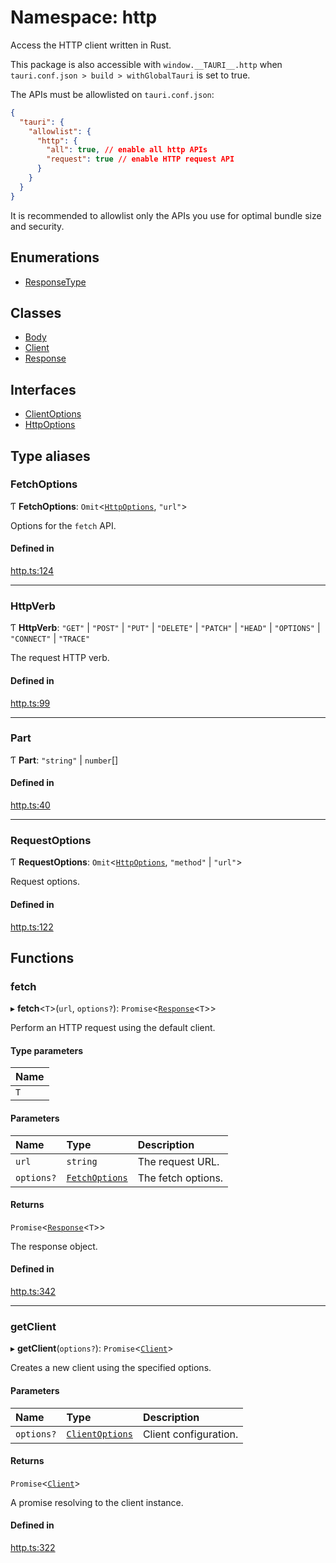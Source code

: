 # Namespace: http

Access the HTTP client written in Rust.

This package is also accessible with `window.__TAURI__.http` when `tauri.conf.json > build > withGlobalTauri` is set to true.

The APIs must be allowlisted on `tauri.conf.json`:
```json
{
  "tauri": {
    "allowlist": {
      "http": {
        "all": true, // enable all http APIs
        "request": true // enable HTTP request API
      }
    }
  }
}
```
It is recommended to allowlist only the APIs you use for optimal bundle size and security.

## Enumerations

- [ResponseType](../enums/http.ResponseType.md)

## Classes

- [Body](../classes/http.Body.md)
- [Client](../classes/http.Client.md)
- [Response](../classes/http.Response.md)

## Interfaces

- [ClientOptions](../interfaces/http.ClientOptions.md)
- [HttpOptions](../interfaces/http.HttpOptions.md)

## Type aliases

### FetchOptions

Ƭ **FetchOptions**: `Omit`<[`HttpOptions`](../interfaces/http.HttpOptions.md), ``"url"``\>

Options for the `fetch` API.

#### Defined in

[http.ts:124](https://github.com/tauri-apps/tauri/blob/25bcf2b/tooling/api/src/http.ts#L124)

___

### HttpVerb

Ƭ **HttpVerb**: ``"GET"`` \| ``"POST"`` \| ``"PUT"`` \| ``"DELETE"`` \| ``"PATCH"`` \| ``"HEAD"`` \| ``"OPTIONS"`` \| ``"CONNECT"`` \| ``"TRACE"``

The request HTTP verb.

#### Defined in

[http.ts:99](https://github.com/tauri-apps/tauri/blob/25bcf2b/tooling/api/src/http.ts#L99)

___

### Part

Ƭ **Part**: ``"string"`` \| `number`[]

#### Defined in

[http.ts:40](https://github.com/tauri-apps/tauri/blob/25bcf2b/tooling/api/src/http.ts#L40)

___

### RequestOptions

Ƭ **RequestOptions**: `Omit`<[`HttpOptions`](../interfaces/http.HttpOptions.md), ``"method"`` \| ``"url"``\>

Request options.

#### Defined in

[http.ts:122](https://github.com/tauri-apps/tauri/blob/25bcf2b/tooling/api/src/http.ts#L122)

## Functions

### fetch

▸ **fetch**<`T`\>(`url`, `options?`): `Promise`<[`Response`](../classes/http.Response.md)<`T`\>\>

Perform an HTTP request using the default client.

#### Type parameters

| Name |
| :------ |
| `T` |

#### Parameters

| Name | Type | Description |
| :------ | :------ | :------ |
| `url` | `string` | The request URL. |
| `options?` | [`FetchOptions`](http.md#fetchoptions) | The fetch options. |

#### Returns

`Promise`<[`Response`](../classes/http.Response.md)<`T`\>\>

The response object.

#### Defined in

[http.ts:342](https://github.com/tauri-apps/tauri/blob/25bcf2b/tooling/api/src/http.ts#L342)

___

### getClient

▸ **getClient**(`options?`): `Promise`<[`Client`](../classes/http.Client.md)\>

Creates a new client using the specified options.

#### Parameters

| Name | Type | Description |
| :------ | :------ | :------ |
| `options?` | [`ClientOptions`](../interfaces/http.ClientOptions.md) | Client configuration. |

#### Returns

`Promise`<[`Client`](../classes/http.Client.md)\>

A promise resolving to the client instance.

#### Defined in

[http.ts:322](https://github.com/tauri-apps/tauri/blob/25bcf2b/tooling/api/src/http.ts#L322)
